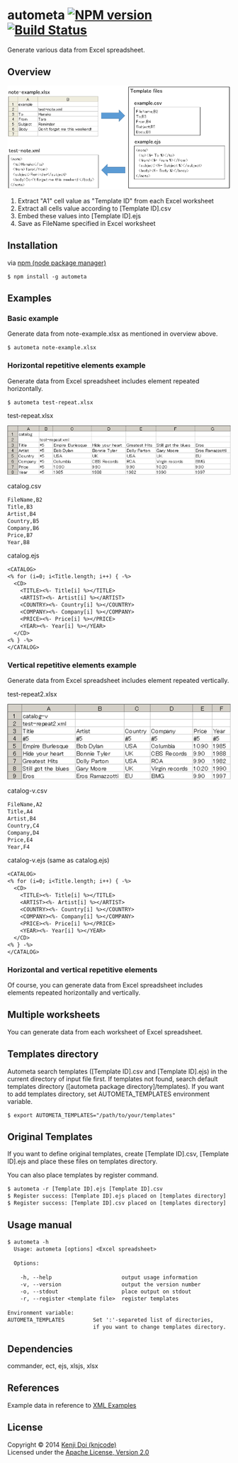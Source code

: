 # autometa [![NPM version][npm-image]][npm-url] [![Build Status][travis-image]][travis-url]

Generate various data from Excel spreadsheet.

## Overview

![overview](images/overview.png)

1. Extract "A1" cell value as "Template ID" from each Excel worksheet
2. Extract all cells value according to [Template ID].csv
3. Embed these values into [Template ID].ejs
4. Save as FileName specified in Excel worksheet

## Installation

via [npm (node package manager)](http://github.com/isaacs/npm)

    $ npm install -g autometa

## Examples

### Basic example

Generate data from note-example.xlsx as mentioned in overview above.

    $ autometa note-example.xlsx

### Horizontal repetitive elements example

Generate data from Excel spreadsheet includes element repeated horizontally.

    $ autometa test-repeat.xlsx

test-repeat.xlsx

![test-repeat.xlsx](images/test-repeat.png)

catalog.csv

    FileName,B2
    Title,B3
    Artist,B4
    Country,B5
    Company,B6
    Price,B7
    Year,B8

catalog.ejs

    <CATALOG>
    <% for (i=0; i<Title.length; i++) { -%>
      <CD>
        <TITLE><%- Title[i] %></TITLE>
        <ARTIST><%- Artist[i] %></ARTIST>
        <COUNTRY><%- Country[i] %></COUNTRY>
        <COMPANY><%- Company[i] %></COMPANY>
        <PRICE><%- Price[i] %></PRICE>
        <YEAR><%- Year[i] %></YEAR>
      </CD>
    <% } -%>
    </CATALOG>

### Vertical repetitive elements example

Generate data from Excel spreadsheet includes element repeated vertically.

test-repeat2.xlsx

![test-repeat2.xlsx](images/test-repeat2.png)

catalog-v.csv

    FileName,A2
    Title,A4
    Artist,B4
    Country,C4
    Company,D4
    Price,E4
    Year,F4

catalog-v.ejs (same as catalog.ejs)

    <CATALOG>
    <% for (i=0; i<Title.length; i++) { -%>
      <CD>
        <TITLE><%- Title[i] %></TITLE>
        <ARTIST><%- Artist[i] %></ARTIST>
        <COUNTRY><%- Country[i] %></COUNTRY>
        <COMPANY><%- Company[i] %></COMPANY>
        <PRICE><%- Price[i] %></PRICE>
        <YEAR><%- Year[i] %></YEAR>
      </CD>
    <% } -%>
    </CATALOG>

### Horizontal and vertical repetitive elements

Of course, you can generate data from Excel spreadsheet includes elements repeated horizontally and vertically.

## Multiple worksheets

You can generate data from each worksheet of Excel spreadsheet.

## Templates directory

Autometa search templates ([Template ID].csv and [Template ID].ejs) in the current directory of input file first.
If templates not found, search default templates directory ([autometa package directory]/templates).
If you want to add templates directory, set AUTOMETA_TEMPLATES environment variable.

    $ export AUTOMETA_TEMPLATES="/path/to/your/templates"

## Original Templates

If you want to define original templates, create [Template ID].csv, [Template ID].ejs and place these files on templates directory. 

You can also place templates by register command.

    $ autometa -r [Template ID].ejs [Template ID].csv
    $ Register success: [Template ID].ejs placed on [templates directory]
    $ Register success: [Template ID].csv placed on [templates directory]

## Usage manual

    $ autometa -h
      Usage: autometa [options] <Excel spreadsheet>

      Options:

        -h, --help                      output usage information
        -v, --version                   output the version number
        -o, --stdout                    place output on stdout
        -r, --register <template file>  register templates
    
    Environment variable:
    AUTOMETA_TEMPLATES         Set ':'-separeted list of directories,
                               if you want to change templates directory.

## Dependencies

commander, ect, ejs, xlsjs, xlsx

## References

Example data in reference to [XML Examples]

## License

Copyright &copy; 2014 [Kenji Doi (knjcode)](https://github.com/knjcode)  
Licensed under the [Apache License, Version 2.0][Apache]

[npm-url]: https://npmjs.org/package/autometa
[npm-image]: https://badge.fury.io/js/autometa.svg
[travis-url]: https://travis-ci.org/knjcode/autometa
[travis-image]: https://travis-ci.org/knjcode/autometa.svg?branch=master
[Apache]: http://www.apache.org/licenses/LICENSE-2.0
[XML Examples]: http://www.w3schools.com/xml/xml_examples.asp
